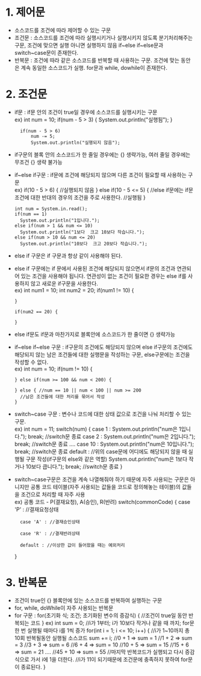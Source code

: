 # 1. 제어문
- 소스코드를 조건에 따라 제어할 수 있는 구문
- 조건문 : 소스코드를 조건에 따라 실행시키거나 실행시키지 않도록 분기처리해주는 구문, 조건에 맞으면 실행 아니면 실행하지 않음
  if~else if~else문과 switch~case문이 존재한다.
- 반복문 : 조건에 따라 같은 소스코드를 반복할 때 사용하는 구문. 조건에 맞는 동안은 계속 동일한 소스코드가 실행.
  for문과 while, dowhile이 존재한다.

# 2. 조건문
- if문 : if문 안의 조건이 true일 경우에 소스코드를 실행시키는 구문  
  ex)   int num = 10;
        if(num - 5 > 3) {
            System.out.println("실행됨");
        }

        if(num - 5 > 6)
            num -= 5;
            System.out.println("실행되지 않음");
- if구문의 블록 안의 소스코드가 한 줄일 경우에는 {} 생략가능, 여러 줄일 경우에는 무조건 {} 생략 불가능
- if~else if구문 : if문에 조건에 해당되지 않으며 다른 조건이 필요할 때 사용하는 구문  
  ex) if(10 - 5 > 6) {
        //실행되지 않음
      } else if(10 - 5 <= 5) {
        //else if문에는 if문 조건에 대한 반대의 경우의 조건을 주로 사용한다. 
        //실행됨
      }

      int num = System.in.read();
      if(num == 1) 
        System.out.println("1입니다.");
      else if(num > 1 && num <= 10)
        System.out.println("1보다  크고 10보다 작습니다.");
      else if(num > 10 && num <= 20)
        System.out.println("10보다  크고 20보다 작습니다.");
- else if 구문은 if 구문과 항상 같이 사용해야 된다.
- else if 구문에는 if 문에서 사용된 조건에 해당되지 않으면서 if문의 조건과 연관되어 있는 조건을 사용해야 됩니다. 연관성이 없는 조건이 필요한 경우는 else if를 사용하지 않고 새로운 if구문을 사용한다.  
  ex) int num1 = 10;
      int num2 = 20;
      if(num1 != 10) {

      } 

      if(num2 == 20) {

      }
- else if문도 if문과 마찬가지로 블록안에 소스코드가 한 줄이면 {} 생략가능
- if~else if~else 구문 : if구문의 조건에도 해당되지 않으며 else if구문의 조건에도 해당되지 않는 남은 조건들에 대한 실행문을 작성하는 구문, else구문에는 조건을 작성할 수 없다.  
  ex) int num = 10;
      if(num != 10) {

      } else if(num >= 100 && num < 200) {

      } else { //num == 10 || num < 100 || num >= 200
        //남은 조건들에 대한 처리를 묶어서 작성
      }
- switch~case 구문 : 변수나 코드에 대한 상태 값으로 조건을 나눠 처리할 수 있는 구문.  
  ex) int num = 11;
      switch(num) {
        case 1 : 
            System.out.println("num은 1입니다.");
            break; //switch문 종료
        case 2 : 
            System.out.println("num은 2입니다.");
            break; //switch문 종료
            ....
        case 10 : 
            System.out.println("num은 10입니다.");
            break; //switch문 종료
        default : //위의 case문에 어디에도 해당되지 않을 때 실행될 구문 작성(if구문의 else와 같은 역할)
            System.out.println("num은 1보다 작거나 10보다 큽니다.");
            break; //switch문 종료
      }
- switch~case구문은 조건을 계속 나열해줘야 하기 때문에 자주 사용되는 구문은 아니지만 공통 코드 테이블(자주 사용되는 값들을 코드로 정의해놓는 테이블)의 값들을 조건으로 처리할 때 자주 사용  
  ex) 공통 코드 - P(결재요청), A(승인), R(반려)
    switch(commonCode) {
        case 'P' : //결재요청상태

        case 'A' : //결재승인상태

        case 'R' : //결재반려상태

        default : //이상한 값이 들어왔을 때는 예외처리
    }

# 3. 반복문
- 조건이 true인 {} 블록안에 있는 소스코드를 반복하여 실행하는 구문
- for, while, doWhile이 자주 사용되는 반복문
- for 구문 : for(초기화 식; 조건; 초기화된 변수의 증감식) {
    //조건이 true일 동안 반복되는 코드
} 
  ex)   int sum = 0;
        //i가 1부터; i가 10보다 작거나 같을 때 까지; for문 한 번 실행될 때마다 i를 1씩 증가
        for(int i = 1; i <= 10; i++) {
            //i가 1~10까지 총 10회 반복될동안 실행될 소스코드
            sum += i;
            //0 + 1 => sum = 1
            //1 + 2 => sum = 3
            //3 + 3 => sum = 6
            //6 + 4 => sum = 10
            //10 + 5 => sum = 15
            //15 + 6 => sum = 21
            ....
            //45 + 10 => sum = 55
            //마지막 반복코드가 실행되고 다시 증감식으로 가서 i에 1을 더한다.
            //i가 11이 되기때문에 조건문에 충족하지 못하여 for문이 종료된다.
        }